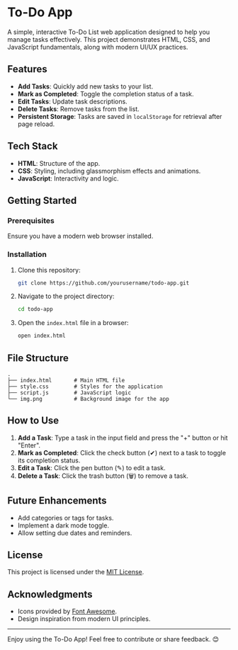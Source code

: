 # To-Do App

A simple, interactive To-Do List web application designed to help you manage tasks effectively. This project demonstrates HTML, CSS, and JavaScript fundamentals, along with modern UI/UX practices.

## Features

- **Add Tasks**: Quickly add new tasks to your list.
- **Mark as Completed**: Toggle the completion status of a task.
- **Edit Tasks**: Update task descriptions.
- **Delete Tasks**: Remove tasks from the list.
- **Persistent Storage**: Tasks are saved in `localStorage` for retrieval after page reload.

## Tech Stack

- **HTML**: Structure of the app.
- **CSS**: Styling, including glassmorphism effects and animations.
- **JavaScript**: Interactivity and logic.

## Getting Started

### Prerequisites
Ensure you have a modern web browser installed.

### Installation

1. Clone this repository:
   ```bash
   git clone https://github.com/yourusername/todo-app.git
   ```
2. Navigate to the project directory:
   ```bash
   cd todo-app
   ```
3. Open the `index.html` file in a browser:
   ```bash
   open index.html
   ```

## File Structure

```plaintext
.
├── index.html       # Main HTML file
├── style.css        # Styles for the application
├── script.js        # JavaScript logic
└── img.png          # Background image for the app
```

## How to Use

1. **Add a Task**: Type a task in the input field and press the "+" button or hit "Enter".
2. **Mark as Completed**: Click the check button (✔) next to a task to toggle its completion status.
3. **Edit a Task**: Click the pen button (✎) to edit a task.
4. **Delete a Task**: Click the trash button (🗑) to remove a task.

## Future Enhancements

- Add categories or tags for tasks.
- Implement a dark mode toggle.
- Allow setting due dates and reminders.

## License

This project is licensed under the [MIT License](LICENSE).

## Acknowledgments

- Icons provided by [Font Awesome](https://fontawesome.com/).
- Design inspiration from modern UI principles.

---

Enjoy using the To-Do App! Feel free to contribute or share feedback. 😊
